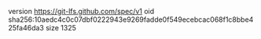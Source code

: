 version https://git-lfs.github.com/spec/v1
oid sha256:10aedc4c0c07dbf0222943e9269fadde0f549ecebcac068f1c8bbe425fa46da3
size 1325
